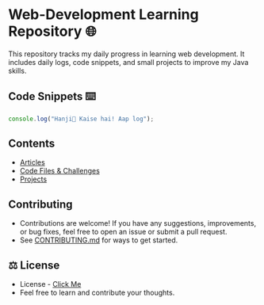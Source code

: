 # Web-Development Learning Repository 🌐

This repository tracks my daily progress in learning web development. It includes daily logs, code snippets, and small projects to improve my Java skills.

## Code Snippets ⌨️

```javascript
console.log("Hanji👋 Kaise hai! Aap log");
```

<h2 align="left">Contents</h2>

- [Articles](./articles/README.md)
- [Code Files & Challenges](./Code%20Files%20&%20Challenges/README.md)
- [Projects](./projects/README.md)

## Contributing

- Contributions are welcome! If you have any suggestions, improvements, or bug fixes, feel free to open an issue or submit a pull request.
- See [CONTRIBUTING.md](./CONTRIBUTING.md) for ways to get started.

<h2 align="left">⚖️ License</h2>

- License - [Click Me](./LICENSE)
- Feel free to learn and contribute your thoughts.
